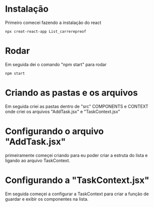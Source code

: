 # Instalação

Primeiro comecei fazendo a instalação do react

`npx creat-react-app List_carrerepreof`

# Rodar

Em seguida dei o comando "npm start" para rodar

`npm start`

# Criando as pastas e os arquivos

Em seguida criei as pastas dentro de "src" COMPONENTS e CONTEXT onde criei os arquivos "AddTask.jsx" e "TaskContext.jsx"

# Configurando o arquivo "AddTask.jsx"
primeiramente começei criando para eu poder criar a estruta do lista e ligando ao arquivo TaskContext.

# Configurando a "TaskContext.jsx"

Em seguida começei a configurar a TaskContext para criar a função de guardar e exibir os componentes na lista.

